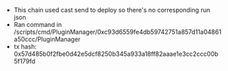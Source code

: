 - This chain used cast send to deploy so there's no corresponding run json
- Ran command in /scripts/cmd/PluginManager/0xc93d6559fe4db59742751a857d11a04861a50ccc/PluginManager
- tx hash: 0x57d485b0f2fbe0d42e5dcf8250b345a933a18ff82aaae1e3cc2ccc00b5f179fd
